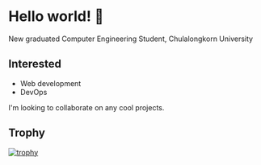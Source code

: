 # Hello world! 👋
New graduated Computer Engineering Student, Chulalongkorn University

## Interested
- Web development
- DevOps

I'm looking to collaborate on any cool projects.

## Trophy
[![trophy](https://github-profile-trophy.vercel.app/?username=zpoom&theme=onedark)](https://github.com/ryo-ma/github-profile-trophy)
<!--
**zpoom/zpoom** is a ✨ _special_ ✨ repository because its `README.md` (this file) appears on your GitHub profile.

Here are some ideas to get you started:

- 🔭 I’m currently working on ...
- 🌱 I’m currently learning ...
- 👯 I’m looking to collaborate on ...
- 🤔 I’m looking for help with ...
- 💬 Ask me about ...
- 📫 How to reach me: ...
- 😄 Pronouns: ...
- ⚡ Fun fact: ...
-->
